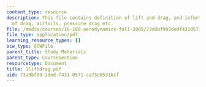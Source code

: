 ```yaml
---
content_type: resource
description: This file contains definition of lift and drag, and information on source
  of drag, airfoils, pressure drag etc.
file: /media/courses/16-100-aerodynamics-fall-2005/73a9bf992dedf4310571ca73e0531bcf_1liftdrag.pdf
file_type: application/pdf
learning_resource_types: []
ocw_type: OCWFile
parent_title: Study Materials
parent_type: CourseSection
resourcetype: Document
title: 1liftdrag.pdf
uid: 73a9bf99-2ded-f431-0571-ca73e0531bcf
---
```

